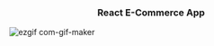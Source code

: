 <h3 align="center">React E-Commerce App</h3>

![ezgif com-gif-maker](https://user-images.githubusercontent.com/88967412/164946891-be8a1a7c-ff5a-44fc-89a0-798dd0b883de.gif)
